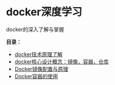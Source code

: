 # docker深度学习
docker的深入了解与掌握

**目录：**

- [docker技术原理了解](1.Docker技术原理.md)
- [docker核心设计概念：镜像，容器，仓库](2.Docker容器、镜像、仓库.md)
- [Docker镜像配置与原理](3.Docker镜像配置与原理.md)
- [Docker容器的使用](4.Docker容器的使用.md)


